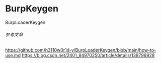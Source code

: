 # BurpKeygen
BurpLoaderKeygen
###### 参考文章
https://github.com/h3110w0r1d-y/BurpLoaderKeygen/blob/main/how-to-use.md 
https://blog.csdn.net/2401_84970250/article/details/138796928
